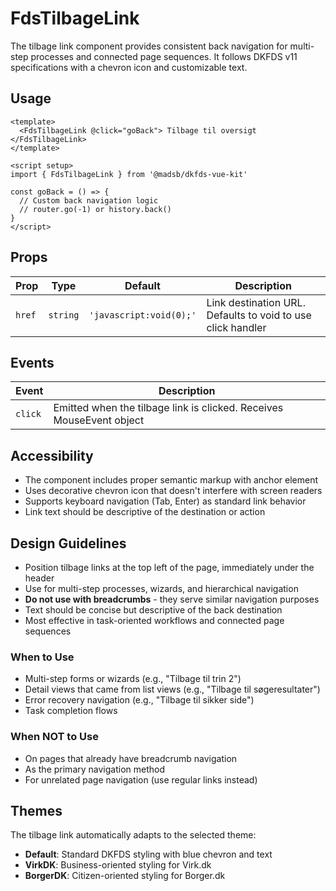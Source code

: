 # FdsTilbageLink

The tilbage link component provides consistent back navigation for multi-step processes and connected page sequences. It follows DKFDS v11 specifications with a chevron icon and customizable text.

## Usage

```vue
<template>
  <FdsTilbageLink @click="goBack"> Tilbage til oversigt </FdsTilbageLink>
</template>

<script setup>
import { FdsTilbageLink } from '@madsb/dkfds-vue-kit'

const goBack = () => {
  // Custom back navigation logic
  // router.go(-1) or history.back()
}
</script>
```

## Props

| Prop   | Type     | Default                 | Description                                                 |
| ------ | -------- | ----------------------- | ----------------------------------------------------------- |
| `href` | `string` | `'javascript:void(0);'` | Link destination URL. Defaults to void to use click handler |

## Events

| Event   | Description                                                          |
| ------- | -------------------------------------------------------------------- |
| `click` | Emitted when the tilbage link is clicked. Receives MouseEvent object |

## Accessibility

- The component includes proper semantic markup with anchor element
- Uses decorative chevron icon that doesn't interfere with screen readers
- Supports keyboard navigation (Tab, Enter) as standard link behavior
- Link text should be descriptive of the destination or action

## Design Guidelines

- Position tilbage links at the top left of the page, immediately under the header
- Use for multi-step processes, wizards, and hierarchical navigation
- **Do not use with breadcrumbs** - they serve similar navigation purposes
- Text should be concise but descriptive of the back destination
- Most effective in task-oriented workflows and connected page sequences

### When to Use

- Multi-step forms or wizards (e.g., "Tilbage til trin 2")
- Detail views that came from list views (e.g., "Tilbage til søgeresultater")
- Error recovery navigation (e.g., "Tilbage til sikker side")
- Task completion flows

### When NOT to Use

- On pages that already have breadcrumb navigation
- As the primary navigation method
- For unrelated page navigation (use regular links instead)

## Themes

The tilbage link automatically adapts to the selected theme:

- **Default**: Standard DKFDS styling with blue chevron and text
- **VirkDK**: Business-oriented styling for Virk.dk
- **BorgerDK**: Citizen-oriented styling for Borger.dk
